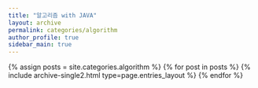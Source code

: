 ```yaml
---
title: "알고리즘 with JAVA"
layout: archive
permalink: categories/algorithm
author_profile: true
sidebar_main: true
---
```


{% assign posts = site.categories.algorithm %}
{% for post in posts %} {% include archive-single2.html type=page.entries_layout %} {% endfor %}